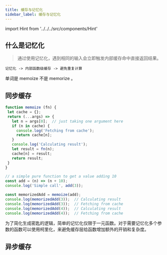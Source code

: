 ```yaml
---
title: 缓存与记忆化
sidebar_label: 缓存与记忆化
---
```


import Hint from '../../../src/components/Hint'

## 什么是记忆化

> 通过使用记忆化，遇到相同的输入会立即触发内部缓存命中直接返回结果。

```text
记忆化 -> 内部函数级缓存 -> 避免重复计算
```

<Hint type="warning">单词是 memoize 不是 memorize 。</Hint>

## 同步缓存

```js
function memoize (fn) {
 let cache = {};
 return (...args) => {
   let n = args[0];  // just taking one argument here
   if (n in cache) {
     console.log('Fetching from cache');
     return cache[n];
   }
   console.log('Calculating result');
   let result = fn(n);
   cache[n] = result;
   return result;
 }
}
```

```js
// a simple pure function to get a value adding 10
const add = (n) => (n + 10);
console.log('Simple call', add(3));

const memorizedAdd = memoize(add);
console.log(memorizedAdd(3));  // Calculating result
console.log(memorizedAdd(3));  // Fetching from cache
console.log(memorizedAdd(4));  // Calculating result
console.log(memorizedAdd(4));  // Fetching from cache
```

为了简化生成密匙的逻辑，简单的记忆化仅限于一元函数。对于需要记忆化多个参数的函数可以使用柯里化，来避免缓存层给函数增加额外的开销和复杂度。

## 异步缓存

